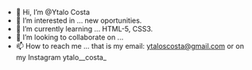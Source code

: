 - 👋 Hi, I’m @Ytalo Costa
- 👀 I’m interested in ... new oportunities. 
- 🌱 I’m currently learning ... HTML-5, CSS3.
- 💞️ I’m looking to collaborate on ...
- 📫 How to reach me ... that is my email: ytaloscosta@gmail.com or on my Instagram ytalo__costa_

<!---
Ytalo-Costa-006/Ytalo-Costa-006 is a ✨ special ✨ repository because its `README.md` (this file) appears on your GitHub profile.
You can click the Preview link to take a look at your changes.
--->
